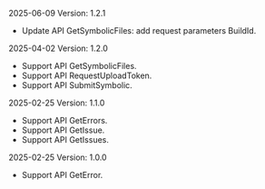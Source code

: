 2025-06-09 Version: 1.2.1
- Update API GetSymbolicFiles: add request parameters BuildId.


2025-04-02 Version: 1.2.0
- Support API GetSymbolicFiles.
- Support API RequestUploadToken.
- Support API SubmitSymbolic.


2025-02-25 Version: 1.1.0
- Support API GetErrors.
- Support API GetIssue.
- Support API GetIssues.


2025-02-25 Version: 1.0.0
- Support API GetError.


